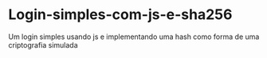 # Login-simples-com-js-e-sha256
Um login simples usando js e implementando uma hash como forma de uma criptografia simulada
